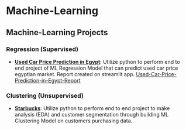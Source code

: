 # Machine-Learning
## Machine-Learning Projects 
### Regression (Supervised)
* __[Used Car Price Prediction in Egypt](https://github.com/MuaazAbuZaid/Machine-Learning/tree/main/Regression/Used_Cars_Price_Prediction)__:
Utilize python to perform end to end project of ML Regression Model that can predict used car price egyptian market.
Report created on streamlit app. [Used-Car-Price-Prediction-in-Egypt-Report](https://muaazabuzaid-ma-regressionused-cars-price-predictionhome-kkkluq.streamlit.app/)
### Clustering (Unsupervised)
* __[Starbucks](https://github.com/MuaazAbuZaid/Machine-Learning/tree/main/Clustering/Starbucks)__:
Utilize python to perform end to end project to make analysis (EDA) and customer segmentation through building ML Clustering Model on customers purchasing data.
